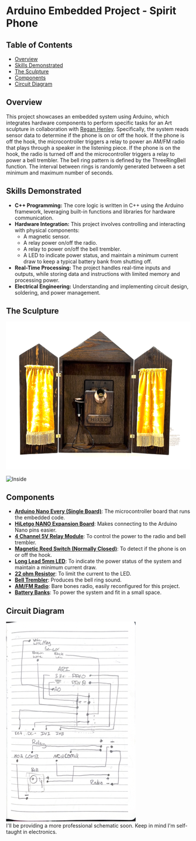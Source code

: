 # Arduino Embedded Project - Spirit Phone

## Table of Contents

- [Overview](#overview)
- [Skills Demonstrated](#skills-demonstrated)
- [The Sculpture](#the-sculpture)
- [Components](#components)
- [Circuit Diagram](#circuit-diagram)

## Overview

This project showcases an embedded system using Arduino, which integrates hardware components to perform specific tasks for an Art sculpture in collaboration with [Regan Henley](https://www.reganhenley.com/). Specifically, the system reads sensor data to determine if the phone is on or off the hook. If the phone is off the hook, the microcontroller triggers a relay to power an AM/FM radio that plays through a speaker in the listening piece. If the phone is on the hook, the radio is turned off and the microcontroller triggers a relay to power a bell trembler. The bell ring pattern is defined by the ThreeRingBell function. The interval between rings is randomly generated between a set minimum and maximum number of seconds.

## Skills Demonstrated

- **C++ Programming:** The core logic is written in C++ using the Arduino framework, leveraging built-in functions and libraries for hardware communication.
- **Hardware Integration:** This project involves controlling and interacting with physical components:
  - A magnetic sensor.
  - A relay power on/off the radio.
  - A relay to power on/off the bell trembler.
  - A LED to indicate power status, and maintain a minimum current draw to keep a typical battery bank from shutting off.
- **Real-Time Processing:** The project handles real-time inputs and outputs, while storing data and instructions with limited memory and processing power.
- **Electrical Engineering:** Understanding and implementing circuit design, soldering, and power management.

## The Sculpture

![Spirit Phone](/assests/gallery.png)

![Inside](/assests/guts.png)

## Components

- **[Arduino Nano Every (Single Board)](https://www.amazon.com/gp/product/B07VX7MX27/ref=ppx_yo_dt_b_search_asin_image?ie=UTF8&th=1)**: The microcontroller board that runs the embedded code.
- **[HiLetgo NANO Expansion Board](https://www.amazon.com/gp/product/B073JGV87F/ref=ppx_yo_dt_b_search_asin_title?ie=UTF8&psc=1)**: Makes connecting to the Arduino Nano pins easier.
- **[4 Channel 5V Relay Module](https://www.amazon.com/gp/product/B08PP8HXVD/ref=ppx_yo_dt_b_search_asin_title?ie=UTF8&psc=1)**: To control the power to the radio and bell trembler.
- **[Magnetic Reed Switch (Normally Closed)](https://www.amazon.com/gp/product/B094XLXTYQ/ref=ppx_yo_dt_b_search_asin_image?ie=UTF8&psc=1)**: To detect if the phone is on or off the hook.
- **[Long Lead 5mm LED](https://www.amazon.com/gp/product/B0B5VG7QNY/ref=ppx_yo_dt_b_search_asin_title?ie=UTF8&psc=1)**: To indicate the power status of the system and maintain a minimum current draw.
- **[22 ohm Resistor](https://www.amazon.com/gp/product/B08FHPJ5G8/ref=ppx_yo_dt_b_search_asin_image?ie=UTF8&th=1)**: To limit the current to the LED.
- **[Bell Trembler](https://www.walmart.com/ip/SunSunrise-Electrical-Trembler-Bell-Model-Variety-Accessories-Hands-on-Activities-Educational-Tool-Science-Experiments-Aids-Kids/1287371649)**: Produces the bell ring sound.
- **[AM/FM Radio](https://www.amazon.com/gp/product/B07YH8V2KS/ref=ppx_yo_dt_b_search_asin_title?ie=UTF8&th=1)**: Bare bones radio, easily reconfigured for this project.
- **[Battery Banks](https://www.amazon.com/gp/product/B09QCXR8D4/ref=ppx_yo_dt_b_search_asin_title?ie=UTF8&th=1)**: To power the system and fit in a small space.

## Circuit Diagram

![Circuit Diagram](/assests/schematic.png)  
I'll be providing a more professional schematic soon. Keep in mind I'm self-taught in electronics.

